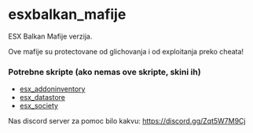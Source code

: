 # esxbalkan_mafije
ESX Balkan Mafije verzija.

Ove mafije su protectovane od glichovanja i od exploitanja preko cheata!

### Potrebne skripte (ako nemas ove skripte, skini ih)
  * [esx_addoninventory](https://github.com/extendedmode/esx_addoninventory)
  * [esx_datastore](https://github.com/mitlight/esx_datastore)
  * [esx_society](https://github.com/PateDEV/esx_society)


Nas discord server za pomoc bilo kakvu: https://discord.gg/Zqt5W7M9Cj
